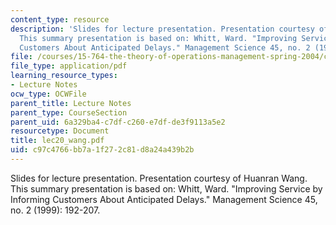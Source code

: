 ```yaml
---
content_type: resource
description: 'Slides for lecture presentation. Presentation courtesy of Huanran Wang.
  This summary presentation is based on: Whitt, Ward. "Improving Service by Informing
  Customers About Anticipated Delays." Management Science 45, no. 2 (1999): 192-207.'
file: /courses/15-764-the-theory-of-operations-management-spring-2004/c97c4766bb7a1f272c81d8a24a439b2b_lec20_wang.pdf
file_type: application/pdf
learning_resource_types:
- Lecture Notes
ocw_type: OCWFile
parent_title: Lecture Notes
parent_type: CourseSection
parent_uid: 6a329ba4-c7df-c260-e7df-de3f9113a5e2
resourcetype: Document
title: lec20_wang.pdf
uid: c97c4766-bb7a-1f27-2c81-d8a24a439b2b
---
```

Slides for lecture presentation. Presentation courtesy of Huanran Wang. This summary presentation is based on: Whitt, Ward. "Improving Service by Informing Customers About Anticipated Delays." Management Science 45, no. 2 (1999): 192-207.

